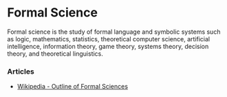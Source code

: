 # Formal Science

Formal science is the study of formal language and symbolic systems such as logic, mathematics, statistics, theoretical computer science, artificial intelligence, information theory, game theory, systems theory, decision theory, and theoretical linguistics.

### Articles

* [Wikipedia - Outline of Formal Sciences](https://en.wikipedia.org/wiki/Outline\_of\_formal\_science)
